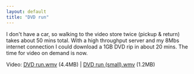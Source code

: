 ```yaml
---
layout: default
title: "DVD run"
---
```


I don't have a car, so walking to the video store twice (pickup & return) takes
about 50 mins total. With a high throughput server and my 8Mbs internet
connection I could download a 1GB DVD rip in about 20 mins. The time for video
on demand is now.

Video: <a href="/v2/blog/2005/08/DVD run.wmv">DVD run.wmv</a> (4.4MB) | <a href="/v2/blog/2005/08/DVD run (small).wmv">DVD run (small).wmv</a> (1.2MB)
